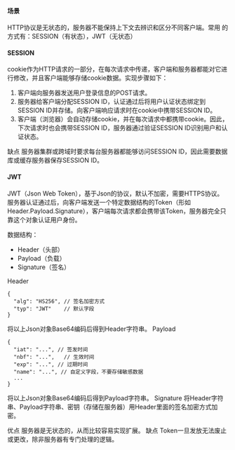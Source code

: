 #### **场景**
HTTP协议是无状态的，服务器不能保持上下文去辨识和区分不同客户端。常用 的方式有：SESSION（有状态），JWT（无状态）
#### **SESSION**
cookie作为HTTP请求的一部分，在每次请求中传递，客户端和服务器都能对它进行修改，并且客户端能够存储cookie数据。实现步骤如下：
1. 客户端向服务器发送用户登录信息的POST请求。
2. 服务器给客户端分配SESSION ID，认证通过后将用户认证状态绑定到SESSION ID并存储。向客户端响应请求时在cookie中携带SESSION ID。
3. 客户端（浏览器）会自动存储cookie，并在每次请求中都携带cookie。因此，下次请求时也会携带SESSION ID，服务器通过验证SESSION ID识别用户和认证状态。

缺点
服务器集群或跨域时要求每台服务器都能够访问SESSION ID，因此需要数据库或缓存服务器保存SESSION ID。

#### **JWT**
JWT（Json Web Token），基于Json的协议，默认不加密，需要HTTPS协议。服务器认证通过后，向客户端发送一个特定数据结构的Token（形如Header.Payload.Signature），客户端每次请求都会携带该Token，服务器完全只靠这个对象认证用户身份。

数据结构：
* Header（头部）
* Payload（负载）
* Signature（签名）

Header
```
{
  "alg": "HS256", // 签名加密方式
  "typ": "JWT"    // 默认字段
}
```
将以上Json对象Base64编码后得到Header字符串。
Payload
```
{
  "iat": "...", // 签发时间
  "nbf": "...",   // 生效时间
  "exp": "...", // 过期时间
  "name": "...", // 自定义字段，不要存储敏感数据
  ...
}
```
将以上Json对象Base64编码后得到Payload字符串。
Signature
将Header字符串、Payload字符串、密钥（存储在服务器）用Header里面的签名加密方式加密。

优点
服务器是无状态的，从而比较容易实现扩展。
缺点
Token一旦发放无法废止或更改，除非服务器有专门处理的逻辑。

